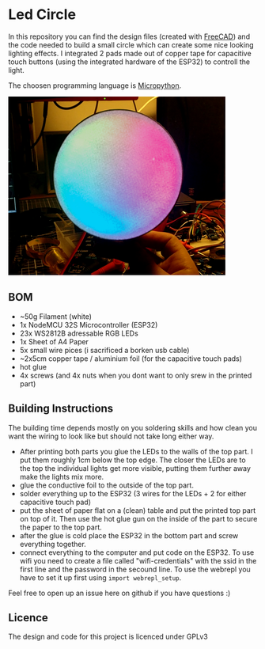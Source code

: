 # Led Circle
In this repository you can find the design files (created with [FreeCAD](https://www.freecadweb.org/)) and the code needed to build a small circle which can create some nice looking lighting effects.
I integrated 2 pads made out of copper tape for capacitive touch buttons (using the integrated hardware of the ESP32) to controll the light.


The choosen programming language is [Micropython](https://micropython.org/).

![Rainbow Animation](images/rainbowanim.png?raw=true)


## BOM
- ~50g Filament (white)
- 1x NodeMCU 32S Microcontroller (ESP32)
- 23x WS2812B adressable RGB LEDs
- 1x Sheet of A4 Paper
- 5x small wire pices (i sacrificed a borken usb cable)
- ~2x5cm copper tape / aluminium foil (for the capacitive touch pads)
- hot glue
- 4x screws (and 4x nuts when you dont want to only srew in the printed part)

## Building Instructions
The building time depends mostly on you soldering skills and how clean you want the wiring to look like but should not take long either way.

- After printing both parts you glue the LEDs to the walls of the top part. I put them roughly 1cm below the top edge. The closer the LEDs are to the top the individual lights get more visible, putting them further away make the lights mix more.
- glue the conductive foil to the outside of the top part.
- solder everything up to the ESP32 (3 wires for the LEDs + 2 for either capacitive touch pad)
- put the sheet of paper flat on a (clean) table and put the printed top part on top of it. Then use the hot glue gun on the inside of the part to secure the paper to the top part.
- after the glue is cold place the ESP32 in the bottom part and screw everything together.
- connect everything to the computer and put code on the ESP32. To use wifi you need to create a file called "wifi-credentials" with the ssid in the first line and the password in the secound line. To use the webrepl you have to set it up first using `import webrepl_setup`.

Feel free to open up an issue here on github if you have questions :)

## Licence
The design and code for this project is licenced under GPLv3
